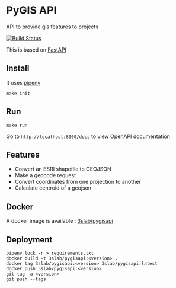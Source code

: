 # PyGIS API

API to provide gis features to projects

[![Build Status](https://travis-ci.org/3slab/pygisapi.svg?branch=master)](https://travis-ci.org/3slab/pygisapi)

This is based on [FastAPI](https://fastapi.tiangolo.com/)

## Install

It uses [pipenv](https://realpython.com/pipenv-guide/)

```
make init
```

## Run

```
make run
```

Go to `http://localhost:8000/docs` to view OpenAPI documentation

## Features

* Convert an ESRI shapefile to GEOJSON
* Make a geocode request
* Convert coordinates from one projection to another
* Calculate centroid of a geojson

## Docker

A docker image is available : [3slab/pygisapi](https://hub.docker.com/r/3slab/pygisapi)

## Deployment

```
pipenv lock -r > requirements.txt
docker build -t 3slab/pygisapi:<version> .
docker tag 3slab/pygisapi:<version> 3slab/pygisapi:latest
docker push 3slab/pygisapi:<version>
git tag -a <version>
git push --tags
```